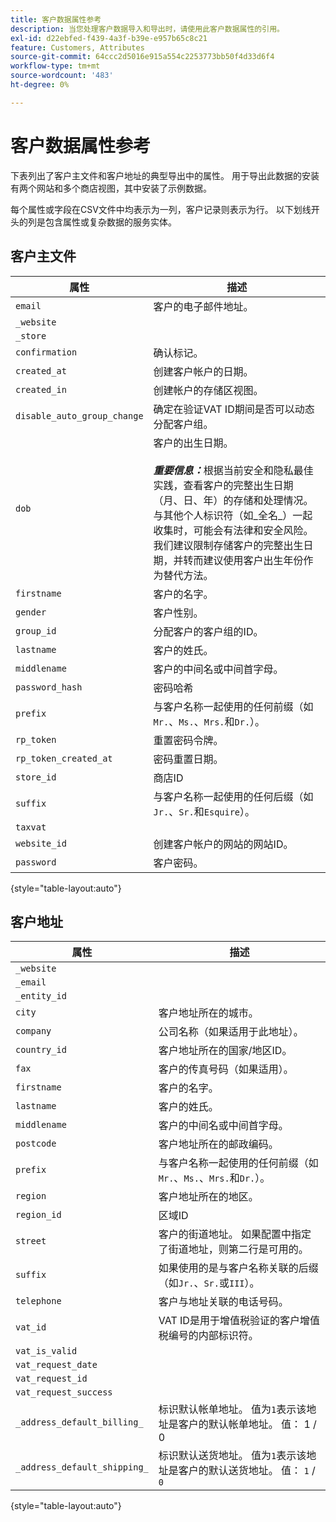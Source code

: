 ```yaml
---
title: 客户数据属性参考
description: 当您处理客户数据导入和导出时，请使用此客户数据属性的引用。
exl-id: d22ebfed-f439-4a3f-b39e-e957b65c8c21
feature: Customers, Attributes
source-git-commit: 64ccc2d5016e915a554c2253773bb50f4d33d6f4
workflow-type: tm+mt
source-wordcount: '483'
ht-degree: 0%

---
```


# 客户数据属性参考

下表列出了客户主文件和客户地址的典型导出中的属性。 用于导出此数据的安装有两个网站和多个商店视图，其中安装了示例数据。

每个属性或字段在CSV文件中均表示为一列，客户记录则表示为行。 以下划线开头的列是包含属性或复杂数据的服务实体。

## 客户主文件

| 属性 | 描述 |
|--- |--- |
| `email` | 客户的电子邮件地址。 |
| `_website` |  |
| `_store` |  |
| `confirmation` | 确认标记。 |
| `created_at` | 创建客户帐户的日期。 |
| `created_in` | 创建帐户的存储区视图。 |
| `disable_auto_group_change` | 确定在验证VAT ID期间是否可以动态分配客户组。 |
| `dob` | 客户的出生日期。 <br><br>**_重要信息：_**&#x200B;根据当前安全和隐私最佳实践，查看客户的完整出生日期（月、日、年）的存储和处理情况。 与其他个人标识符（如_全名&#x200B;_）一起收集时，可能会有法律和安全风险。 我们建议限制存储客户的完整出生日期，并转而建议使用客户出生年份作为替代方法。 |
| `firstname` | 客户的名字。 |
| `gender` | 客户性别。 |
| `group_id` | 分配客户的客户组的ID。 |
| `lastname` | 客户的姓氏。 |
| `middlename` | 客户的中间名或中间首字母。 |
| `password_hash` | 密码哈希 |
| `prefix` | 与客户名称一起使用的任何前缀（如`Mr.`、`Ms.`、`Mrs.`和`Dr.`）。 |
| `rp_token` | 重置密码令牌。 |
| `rp_token_created_at` | 密码重置日期。 |
| `store_id` | 商店ID |
| `suffix` | 与客户名称一起使用的任何后缀（如`Jr.`、`Sr.`和`Esquire`）。 |
| `taxvat` |  |
| `website_id` | 创建客户帐户的网站的网站ID。 |
| `password` | 客户密码。 |

{style="table-layout:auto"}

## 客户地址

| 属性 | 描述 |
|--- |--- |
| `_website` |  |
| `_email` |  |
| `_entity_id` |  |
| `city` | 客户地址所在的城市。 |
| `company` | 公司名称（如果适用于此地址）。 |
| `country_id` | 客户地址所在的国家/地区ID。 |
| `fax` | 客户的传真号码（如果适用）。 |
| `firstname` | 客户的名字。 |
| `lastname` | 客户的姓氏。 |
| `middlename` | 客户的中间名或中间首字母。 |
| `postcode` | 客户地址所在的邮政编码。 |
| `prefix` | 与客户名称一起使用的任何前缀（如`Mr.`、`Ms.`、`Mrs.`和`Dr.`）。 |
| `region` | 客户地址所在的地区。 |
| `region_id` | 区域ID |
| `street` | 客户的街道地址。 如果配置中指定了街道地址，则第二行是可用的。 |
| `suffix` | 如果使用的是与客户名称关联的后缀（如`Jr.`、`Sr.`或`III`）。 |
| `telephone` | 客户与地址关联的电话号码。 |
| `vat_id` | VAT ID是用于增值税验证的客户增值税编号的内部标识符。 |
| `vat_is_valid` |  |
| `vat_request_date` |  |
| `vat_request_id` |  |
| `vat_request_success` |  |
| `_address_default_billing_` | 标识默认帐单地址。 值为`1`表示该地址是客户的默认帐单地址。 值： 1 / 0 |
| `_address_default_shipping_` | 标识默认送货地址。 值为`1`表示该地址是客户的默认送货地址。 值： `1` / `0` |

{style="table-layout:auto"}
